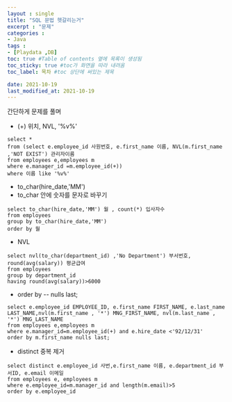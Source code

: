 ```yaml
---
layout : single
title: "SQL 문법 헷갈리는거"
excerpt : "문제"
categories :
- Java
tags :
- [Playdata ,DB]
toc: true #Table of contents 옆에 목록이 생성됨
toc_sticky: true #toc가 화면을 따라 내려옴
toc_label: 목차 #toc 상단에 써있는 제목

date: 2021-10-19
last_modified_at: 2021-10-19
---
```


간단하게 문제를 풀며
- (+) 위치, NVL, '%v%'
```
select *
from (select e.employee_id 사원번호, e.first_name 이름, NVL(m.first_name ,'NOT EXIST') 관리자이름
from employees e,employees m
where e.manager_id =m.employee_id(+))
where 이름 like '%v%'
```
- to_char(hire_date,'MM')
- to_char 안에 숫자를 문자로 바꾸기
```
select to_char(hire_date,'MM') 월 , count(*) 입사자수
from employees
group by to_char(hire_date,'MM')
order by 월
```

- NVL
```
select nvl(to_char(department_id) ,'No Department') 부서번호, round(avg(salary)) 평균급여
from employees
group by department_id
having round(avg(salary))>6000
```
- order by -- nulls last;
```
select e.employee_id EMPLOYEE_ID, e.first_name FIRST_NAME, e.last_name LAST_NAME,nvl(m.first_name , '*') MNG_FIRST_NAME, nvl(m.last_name , '*') MNG_LAST_NAME
from employees e,employees m
where e.manager_id=m.employee_id(+) and e.hire_date <'92/12/31'
order by m.first_name nulls last;
```

- distinct 중복 제거
```
select distinct e.employee_id 사번,e.first_name 이름, e.department_id 부서ID, e.email 이메일
from employees e, employees m
where e.employee_id=m.manager_id and length(m.email)>5
order by e.employee_id
```
